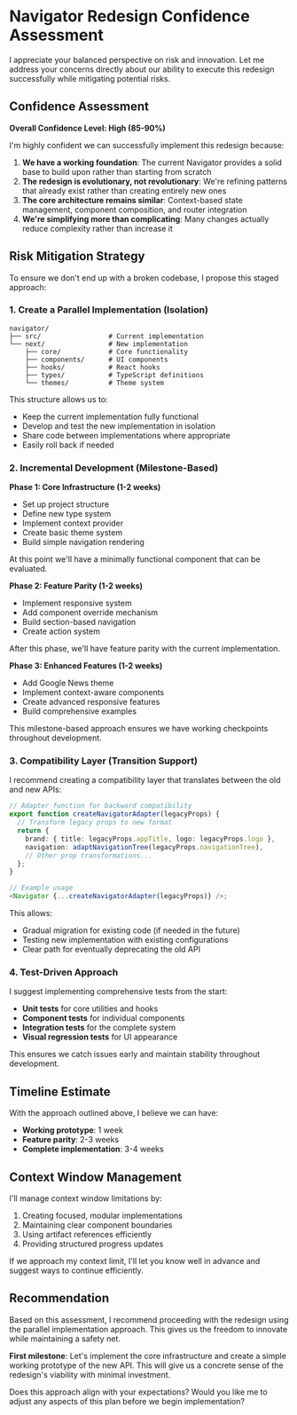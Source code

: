 # Navigator Redesign Confidence Assessment

I appreciate your balanced perspective on risk and innovation. Let me address
your concerns directly about our ability to execute this redesign successfully
while mitigating potential risks.

## Confidence Assessment

**Overall Confidence Level: High (85-90%)**

I'm highly confident we can successfully implement this redesign because:

1. **We have a working foundation**: The current Navigator provides a solid base
   to build upon rather than starting from scratch
2. **The redesign is evolutionary, not revolutionary**: We're refining patterns
   that already exist rather than creating entirely new ones
3. **The core architecture remains similar**: Context-based state management,
   component composition, and router integration
4. **We're simplifying more than complicating**: Many changes actually reduce
   complexity rather than increase it

## Risk Mitigation Strategy

To ensure we don't end up with a broken codebase, I propose this staged
approach:

### 1. Create a Parallel Implementation (Isolation)

```
navigator/
├── src/                 # Current implementation 
└── next/                # New implementation
    ├── core/            # Core functionality
    ├── components/      # UI components
    ├── hooks/           # React hooks
    ├── types/           # TypeScript definitions
    └── themes/          # Theme system
```

This structure allows us to:

- Keep the current implementation fully functional
- Develop and test the new implementation in isolation
- Share code between implementations where appropriate
- Easily roll back if needed

### 2. Incremental Development (Milestone-Based)

**Phase 1: Core Infrastructure (1-2 weeks)**

- Set up project structure
- Define new type system
- Implement context provider
- Create basic theme system
- Build simple navigation rendering

At this point we'll have a minimally functional component that can be evaluated.

**Phase 2: Feature Parity (1-2 weeks)**

- Implement responsive system
- Add component override mechanism
- Build section-based navigation
- Create action system

After this phase, we'll have feature parity with the current implementation.

**Phase 3: Enhanced Features (1-2 weeks)**

- Add Google News theme
- Implement context-aware components
- Create advanced responsive features
- Build comprehensive examples

This milestone-based approach ensures we have working checkpoints throughout
development.

### 3. Compatibility Layer (Transition Support)

I recommend creating a compatibility layer that translates between the old and
new APIs:

```typescript
// Adapter function for backward compatibility
export function createNavigatorAdapter(legacyProps) {
  // Transform legacy props to new format
  return {
    brand: { title: legacyProps.appTitle, logo: legacyProps.logo },
    navigation: adaptNavigationTree(legacyProps.navigationTree),
    // Other prop transformations...
  };
}

// Example usage
<Navigator {...createNavigatorAdapter(legacyProps)} />;
```

This allows:

- Gradual migration for existing code (if needed in the future)
- Testing new implementation with existing configurations
- Clear path for eventually deprecating the old API

### 4. Test-Driven Approach

I suggest implementing comprehensive tests from the start:

- **Unit tests** for core utilities and hooks
- **Component tests** for individual components
- **Integration tests** for the complete system
- **Visual regression tests** for UI appearance

This ensures we catch issues early and maintain stability throughout
development.

## Timeline Estimate

With the approach outlined above, I believe we can have:

- **Working prototype**: 1 week
- **Feature parity**: 2-3 weeks
- **Complete implementation**: 3-4 weeks

## Context Window Management

I'll manage context window limitations by:

1. Creating focused, modular implementations
2. Maintaining clear component boundaries
3. Using artifact references efficiently
4. Providing structured progress updates

If we approach my context limit, I'll let you know well in advance and suggest
ways to continue efficiently.

## Recommendation

Based on this assessment, I recommend proceeding with the redesign using the
parallel implementation approach. This gives us the freedom to innovate while
maintaining a safety net.

**First milestone**: Let's implement the core infrastructure and create a simple
working prototype of the new API. This will give us a concrete sense of the
redesign's viability with minimal investment.

Does this approach align with your expectations? Would you like me to adjust any
aspects of this plan before we begin implementation?
